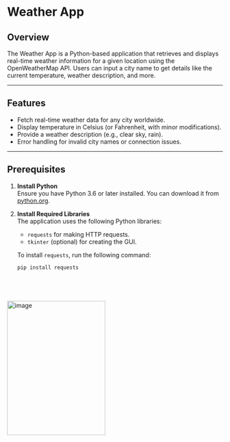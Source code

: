 # Weather App

## Overview
The Weather App is a Python-based application that retrieves and displays real-time weather information for a given location using the OpenWeatherMap API. Users can input a city name to get details like the current temperature, weather description, and more.

---

## Features
- Fetch real-time weather data for any city worldwide.
- Display temperature in Celsius (or Fahrenheit, with minor modifications).
- Provide a weather description (e.g., clear sky, rain).
- Error handling for invalid city names or connection issues.

---

## Prerequisites

1. **Install Python**  
   Ensure you have Python 3.6 or later installed. You can download it from [python.org](https://www.python.org/).

2. **Install Required Libraries**  
   The application uses the following Python libraries:
   - `requests` for making HTTP requests.
   - `tkinter` (optional) for creating the GUI.

   To install `requests`, run the following command:
   ```bash
   pip install requests






<img width="229" height="314" alt="image" src="https://github.com/user-attachments/assets/31b4800a-fb34-4766-b7e7-14901dad8a92" />


